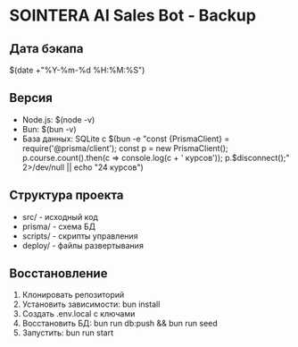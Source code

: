 # SOINTERA AI Sales Bot - Backup

## Дата бэкапа
$(date +"%Y-%m-%d %H:%M:%S")

## Версия
- Node.js: $(node -v)
- Bun: $(bun -v)
- База данных: SQLite с $(bun -e "const {PrismaClient} = require('@prisma/client'); const p = new PrismaClient(); p.course.count().then(c => console.log(c + ' курсов')); p.\$disconnect();" 2>/dev/null || echo "24 курсов")

## Структура проекта
- src/ - исходный код
- prisma/ - схема БД
- scripts/ - скрипты управления
- deploy/ - файлы развертывания

## Восстановление
1. Клонировать репозиторий
2. Установить зависимости: bun install
3. Создать .env.local с ключами
4. Восстановить БД: bun run db:push && bun run seed
5. Запустить: bun run start
